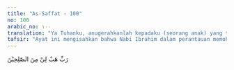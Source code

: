 ```yaml
---
title: "As-Saffat - 100"
no: 100
arabic_no: ١٠٠
translation: "Ya Tuhanku, anugerahkanlah kepadaku (seorang anak) yang termasuk orang yang saleh.”"
tafsir: "Ayat ini mengisahkan bahwa Nabi Ibrahim dalam perantauan memohon kepada Tuhan agar dianugerahi seorang anak yang saleh dan taat serta dapat menolongnya dalam menyampaikan dakwah dan mendampinginya dalam perjalanan dan menjadi kawan dalam kesepian.\n\nKehadiran anak itu sebagai pengganti dari keluarga dan kaumnya yang ditinggalkannya. Permohonan Nabi Ibrahim ini diperkenankan oleh Allah. Kepadanya disampaikan berita gembira bahwa Allah akan menganugerahkan kepadanya seorang anak laki-laki yang punya sifat sangat sabar.\n\nSifat sabar itu muncul pada waktu balig. Karena pada masa kanak-kanak sedikit sekali didapati sifat-sifat seperti sabar, tabah, dan lapang dada. Anak remaja itu ialah Ismail, anak laki-laki pertama dari Ibrahim, ibunya bernama Hajar istri kedua dari Ibrahim. Putra kedua ialah Ishak, lahir kemudian sesudah Ismail dari istri pertama Ibrahim yaitu Sarah."
---
```

رَبِّ هَبْ لِيْ مِنَ الصّٰلِحِيْنَ